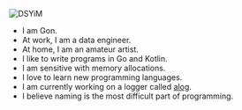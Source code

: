 ![DSYiM](https://gonyyi.com/img/dsyim50.svg)

- I am Gon.
- At work, I am a data engineer.
- At home, I am an amateur artist.
- I like to write programs in Go and Kotlin. 
- I am sensitive with memory allocations.
- I love to learn new programming languages.
- I am currently working on a logger called [alog](https://github.com/gonyyi/alog).
- I believe naming is the most difficult part of programming.
